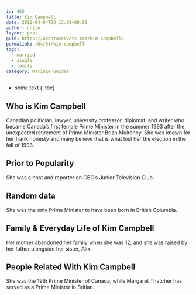 ```yaml
---
id: 462
title: Kim Campbell
date: 2012-04-04T23:13:09+00:00
author: chito
layout: post
guid: https://ukdataservers.com/kim-campbell/
permalink: /04/04/kim-campbell  
tags:
  - married
  - single
  - family
category: Mariage Guides
---
```


* some text
{: toc}


## Who is  Kim Campbell
                  
                  
                  
Canadian politician, lawyer, university professor, diplomat, and writer who became Canada&#8217;s first female Prime Minister in the summer 1993 after the unexpected retirement of Prime Minister Brian Mulroney. She was known for her frank honesty and many believe that is what lost her the election in the fall of 1993.
                  
                
                
                
## Prior to Popularity 
                  
                  
                  
She was a host and reporter on CBC&#8217;s Junior Television Club.
                  
                
                
                
## Random data 
                  
                  
                  
She was the only Prime Minister to have been born in British Columbia.
                  
                
                
                
## Family & Everyday Life of Kim Campbell
                  
                  
                  
Her mother abandoned her family when she was 12, and she was raised by her father alongside her sister, Alix.
                  
                
                
                
## People Related With  Kim Campbell
                  
                  
                  
She was the 19th Prime Minister of Canada, while Margaret Thatcher has served as a Prime Minister in Britian.
                  
                
              
            
          
          
          
    
    
  

